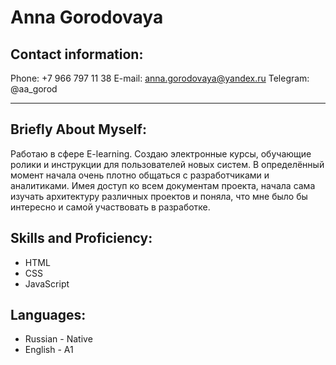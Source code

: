 # **Anna Gorodovaya**

## Contact information:
Phone: +7 966 797 11 38
E-mail: anna.gorodovaya@yandex.ru
Telegram: @aa_gorod
***
## Briefly About Myself:
Работаю в сфере E-learning. Создаю электронные курсы, обучающие ролики и инструкции для пользователей новых систем. В определённый момент начала очень плотно общаться с разработчиками и аналитиками. Имея доступ ко всем документам проекта, начала сама изучать архитектуру различных проектов и поняла, что мне было бы интересно и самой участвовать в разработке.

## Skills and Proficiency:
* HTML
* CSS
* JavaScript

## Languages:
* Russian - Native
* English - А1
